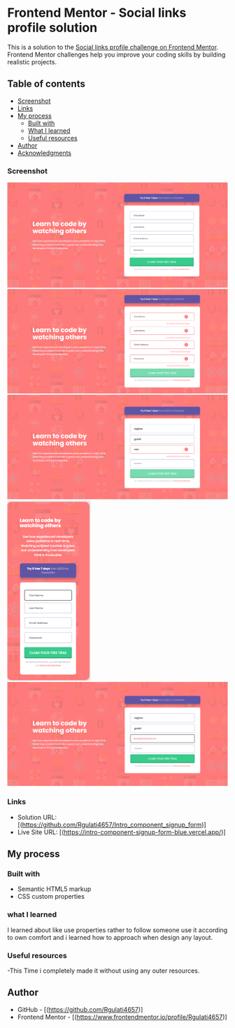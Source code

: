 # Frontend Mentor - Social links profile solution

This is a solution to the [Social links profile challenge on Frontend Mentor](https://www.frontendmentor.io/challenges/social-links-profile-UG32l9m6dQ). Frontend Mentor challenges help you improve your coding skills by building realistic projects. 

## Table of contents
  - [Screenshot](#screenshot)
  - [Links](#links)
- [My process](#my-process)
  - [Built with](#built-with)
  - [What I learned](#what-i-learned)
  - [Useful resources](#useful-resources)
- [Author](#author)
- [Acknowledgments](#acknowledgments)



### Screenshot

![./desktop-view.png](./desktop-view.png)
![error-state-desktop.png](./error-state-desktop.png)
![another-error.png](./another-error.png)
![mobile-view.png](./mobile-view.png)
![special-error.png](./special-error.png)

### Links

- Solution URL: [(https://github.com/Rgulati4657/Intro_component_signup_form)]
- Live Site URL: [(https://intro-component-signup-form-blue.vercel.app/)]

## My process

### Built with

- Semantic HTML5 markup
- CSS custom properties

### what I learned
I learned about like use properties rather to follow someone use it according to own comfort and i learned how to approach when design any layout.

### Useful resources

-This Time i completely made it without using any outer resources.

## Author


- GitHub - [(https://github.com/Rgulati4657)]
- Frontend Mentor - [(https://www.frontendmentor.io/profile/Rgulati4657)]